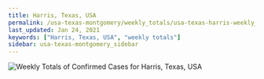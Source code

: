```yaml
---
title: Harris, Texas, USA
permalink: /usa-texas-montgomery/weekly_totals/usa-texas-harris-weekly_totals.html
last_updated: Jan 24, 2021
keywords: ["Harris, Texas, USA", "weekly totals"]
sidebar: usa-texas-montgomery_sidebar
---
```


![Weekly Totals of Confirmed Cases for Harris, Texas, USA](/covid_tracker/images/graphs/usa-texas-harris-weekly_totals_graph.png)
